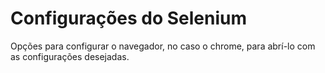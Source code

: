 # Configurações do Selenium

Opções para configurar o navegador, no caso o chrome, para abrí-lo com as configurações desejadas.
